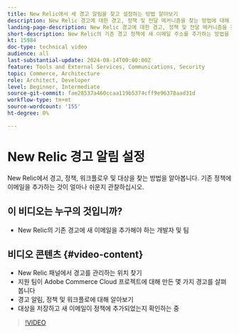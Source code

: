 ```yaml
---
title: New Relic에서 새 경고 알림을 찾고 설정하는 방법 알아보기
description: New Relic 경고에 대한 경고, 정책 및 전달 메커니즘을 찾는 방법에 대해 알아봅니다
landing-page-description: New Relic 경고에 대한 경고, 정책 및 전달 메커니즘을 찾는 방법에 대해 알아봅니다
short-description: New Relic의 기존 경고 정책에 새 이메일 주소를 추가하는 방법을 알아봅니다.
kt: 15984
doc-type: technical video
audience: all
last-substantial-update: 2024-08-14T00:00:00Z
feature: Tools and External Services, Communications, Security
topic: Commerce, Architecture
role: Architect, Developer
level: Beginner, Intermediate
source-git-commit: fae28537a460ccaa119b5374cff9e96378aad31d
workflow-type: tm+mt
source-wordcount: '155'
ht-degree: 0%

---
```


# New Relic 경고 알림 설정

New Relic에서 경고, 정책, 워크플로우 및 대상을 찾는 방법을 알아봅니다. 기존 정책에 이메일을 추가하는 것이 얼마나 쉬운지 관찰하십시오.

## 이 비디오는 누구의 것입니까?

* New Relic의 기존 경고에 새 이메일을 추가해야 하는 개발자 및 팀

## 비디오 콘텐츠 {#video-content}

* New Relic 패널에서 경고를 관리하는 위치 찾기
* 지원 팀이 Adobe Commerce Cloud 프로젝트에 대해 만든 몇 가지 경고를 살펴봅니다
* 경고 알림, 정책 및 워크플로에 대해 알아보기
* 대상을 저장하고 새 이메일이 정책에 추가되었는지 확인하는 중

>[!VIDEO](https://video.tv.adobe.com/v/3441210?learn=on&captions=kor)

